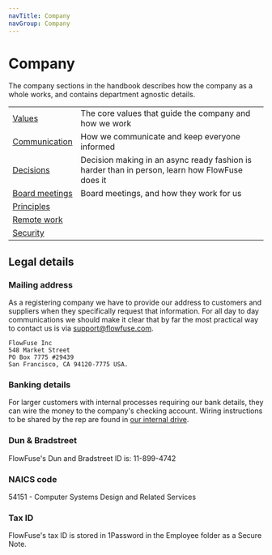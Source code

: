 ```yaml
---
navTitle: Company
navGroup: Company
---
```


# Company

The company sections in the handbook describes how the company as a whole works,
and contains department agnostic details.

| | |
|-|-|
| [Values](/handbook/company/values/) | The core values that guide the company and how we work |
| [Communication](/handbook/company/communication/) | How we communicate and keep everyone informed |
| [Decisions](/handbook/company/decisions/) | Decision making in an async ready fashion is harder than in person, learn how FlowFuse does it |
| [Board meetings](/handbook/company/board/) | Board meetings, and how they work for us |
| [Principles](./principles.md) | |
| [Remote work](./remote.md) | |
| [Security](/handbook/company/security/) | |

## Legal details

### Mailing address

As a registering company we have to provide our address to customers and suppliers when they specifically request that information. For all day to day communications we should make it clear that by far the most practical way to contact us is via support@flowfuse.com.

```
FlowFuse Inc
548 Market Street
PO Box 7775 #29439
San Francisco, CA 94120-7775 USA.
```

### Banking details

For larger customers with internal processes requiring our bank details, they can wire the money to the company's
checking account. Wiring instructions to be shared by the rep are found in
[our internal drive](https://drive.google.com/file/d/1B68cgaut2zdpEx6EfuBTJYMU36f8pYqH/view?usp=drive_link).

### Dun & Bradstreet

FlowFuse's Dun and Bradstreet ID is: 11-899-4742

### NAICS code

54151 - Computer Systems Design and Related Services

### Tax ID

FlowFuse's tax ID is stored in 1Password in the Employee folder as a Secure Note.
